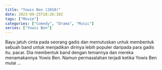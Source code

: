 ```yaml
---
title: "Yowis Ben (2018)"
date: 2023-09-25T18:26:38Z
tags: ["Movie"]
categories: ["Comedy", "Drama", "Music"]
series: ["Yowis Ben"]
---
```


Bayu jatuh cinta pada seorang gadis dan memutuskan untuk membentuk sebuah band untuk menjadikan dirinya lebih populer daripada para gadis itu. pacar. Dia membentuk band dengan temannya dan mereka menamakannya Yowis Ben. Namun permasalahan terjadi ketika Yowis Ben mulai ...

<mux-player stream-type="on-demand"
  src="https://kp3d-my.sharepoint.com/personal/ryoo_kp3d_onmicrosoft_com/_layouts/15/download.aspx?share=EVgh2FlYRk5MiPD9nwlSGoQBx2ci-2wZKWTQH54TavIymA" metadata-video-title="Yowis Ben (2018)" prefer-playback="mse" controls>
  </mux-player>
  
  
  <script src="https://cdn.jsdelivr.net/npm/@mux/mux-player"></script>
  
 <script id="k01026Ti12QsqXcqvC9l7K02J00UW3GiYbde7YB3LRncfAY" type="application/ld+json">
 {
  "@context": "https://schema.org/",
  "@type": "VideoObject",
  "name": "Yowis Ben",
  "contentUrl": "https://stream.mux.com/k01026Ti12QsqXcqvC9l7K02J00UW3GiYbde7YB3LRncfAY.m3u8",
  "thumbnailUrl": "https://www.themoviedb.org/t/p/original/jpDyo4FT7xCPs9Enx0B6dIeP85e.jpg?width=314&fit_mode=preserve&time=25",
  "uploadDate": "2023-09-25T18:26:38Z",
}

</script>
